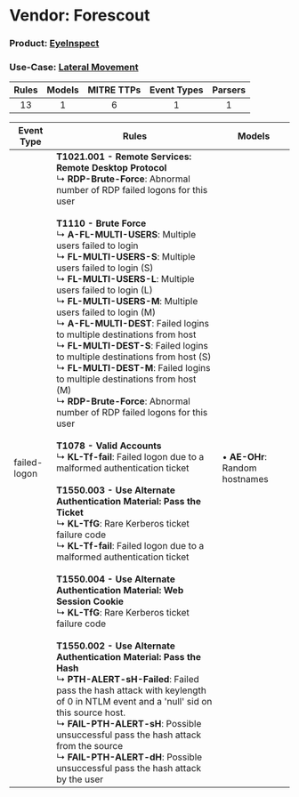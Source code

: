 Vendor: Forescout
=================
### Product: [EyeInspect](../ds_forescout_eyeinspect.md)
### Use-Case: [Lateral Movement](../../../../UseCases/uc_lateral_movement.md)

| Rules | Models | MITRE TTPs | Event Types | Parsers |
|:-----:|:------:|:----------:|:-----------:|:-------:|
|  13   |   1    |     6      |      1      |    1    |

| Event Type   | Rules                                                                                                                                                                                                                                                                                                                                                                                                                                                                                                                                                                                                                                                                                                                                                                                                                                                                                                                                                                                                                                                                                                                                                                                                                                                                                                                                                                                                                                                                                                                                                                                                                                                                                 | Models                             |
| ------------ | ------------------------------------------------------------------------------------------------------------------------------------------------------------------------------------------------------------------------------------------------------------------------------------------------------------------------------------------------------------------------------------------------------------------------------------------------------------------------------------------------------------------------------------------------------------------------------------------------------------------------------------------------------------------------------------------------------------------------------------------------------------------------------------------------------------------------------------------------------------------------------------------------------------------------------------------------------------------------------------------------------------------------------------------------------------------------------------------------------------------------------------------------------------------------------------------------------------------------------------------------------------------------------------------------------------------------------------------------------------------------------------------------------------------------------------------------------------------------------------------------------------------------------------------------------------------------------------------------------------------------------------------------------------------------------------- | ---------------------------------- |
| failed-logon | <b>T1021.001 - Remote Services: Remote Desktop Protocol</b><br> ↳ <b>RDP-Brute-Force</b>: Abnormal number of RDP failed logons for this user<br><br><b>T1110 - Brute Force</b><br> ↳ <b>A-FL-MULTI-USERS</b>: Multiple users failed to login<br> ↳ <b>FL-MULTI-USERS-S</b>: Multiple users failed to login (S)<br> ↳ <b>FL-MULTI-USERS-L</b>: Multiple users failed to login (L)<br> ↳ <b>FL-MULTI-USERS-M</b>: Multiple users failed to login (M)<br> ↳ <b>A-FL-MULTI-DEST</b>: Failed logins to multiple destinations from host<br> ↳ <b>FL-MULTI-DEST-S</b>: Failed logins to multiple destinations from host (S)<br> ↳ <b>FL-MULTI-DEST-M</b>: Failed logins to multiple destinations from host (M)<br> ↳ <b>RDP-Brute-Force</b>: Abnormal number of RDP failed logons for this user<br><br><b>T1078 - Valid Accounts</b><br> ↳ <b>KL-Tf-fail</b>: Failed logon due to a malformed authentication ticket<br><br><b>T1550.003 - Use Alternate Authentication Material: Pass the Ticket</b><br> ↳ <b>KL-TfG</b>: Rare Kerberos ticket failure code<br> ↳ <b>KL-Tf-fail</b>: Failed logon due to a malformed authentication ticket<br><br><b>T1550.004 - Use Alternate Authentication Material: Web Session Cookie</b><br> ↳ <b>KL-TfG</b>: Rare Kerberos ticket failure code<br><br><b>T1550.002 - Use Alternate Authentication Material: Pass the Hash</b><br> ↳ <b>PTH-ALERT-sH-Failed</b>: Failed pass the hash attack with keylength of 0 in NTLM event and a 'null' sid on this source host.<br> ↳ <b>FAIL-PTH-ALERT-sH</b>: Possible unsuccessful pass the hash attack from the source<br> ↳ <b>FAIL-PTH-ALERT-dH</b>: Possible unsuccessful pass the hash attack by the user |  • <b>AE-OHr</b>: Random hostnames |